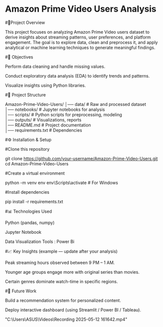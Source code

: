 # Amazon Prime Video Users Analysis

#📌Project Overview

This project focuses on analyzing Amazon Prime Video users dataset to derive insights about streaming patterns, user preferences, and platform engagement. The goal is to explore data, clean and preprocess it, and apply analytical or machine learning techniques to generate meaningful findings.

#🎯 Objectives

Perform data cleaning and handle missing values.

Conduct exploratory data analysis (EDA) to identify trends and patterns.

Visualize insights using Python libraries.


#📂 Project Structure

Amazon-Prime-Video-Users/
│── data/              # Raw and processed dataset  
│── notebooks/         # Jupyter notebooks for analysis  
│── scripts/           # Python scripts for preprocessing, modeling  
│── outputs/           # Visualizations, reports  
│── README.md          # Project documentation  
│── requirements.txt   # Dependencies  


#⚙️ Installation & Setup

#Clone this repository

git clone https://github.com/your-username/Amazon-Prime-Video-Users.git
cd Amazon-Prime-Video-Users

#Create a virtual environment

python -m venv env
env\Scripts\activate      # For Windows  

#Install dependencies

pip install -r requirements.txt

#📊 Technologies Used

Python (pandas, numpy)

Jupyter Notebook

Data Visualization Tools : Power Bi

#📈 Key Insights (example — update after your analysis)

Peak streaming hours observed between 9 PM – 1 AM.

Younger age groups engage more with original series than movies.

Certain genres dominate watch-time in specific regions.

#🚀 Future Work

Build a recommendation system for personalized content.

Deploy interactive dashboard (using Streamlit / Power BI / Tableau).


"C:\Users\ASUS\Videos\Recording 2025-05-12 161642.mp4"


